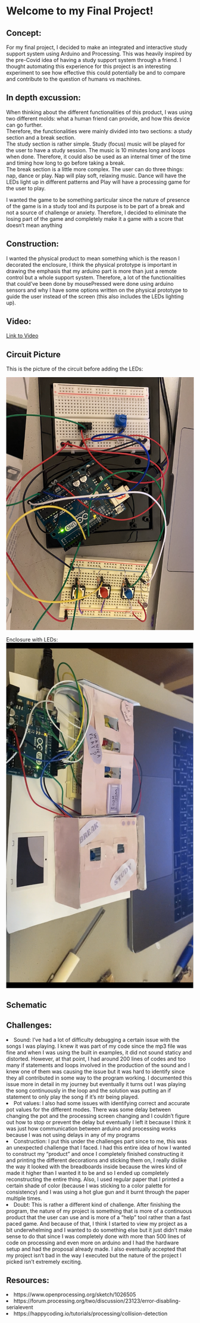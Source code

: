 # Welcome to my Final Project! 

## Concept: 

For my final project, I decided to make an integrated and interactive study support system  using Arduino and Processing. This was heavily inspired by the pre-Covid idea of having a study support system through a friend. I thought automating this experience for this project is an interesting experiment to see how effective this could potentially be and to compare and contribute to the question of humans vs machines.

## In depth excussion: 

When thinking about the different functionalities of this product, I was using two different molds: what a human friend can provide, and how this device can go further. </br> 
Therefore, the functionalities were mainly divided into two sections: a study section and a break section. </br>
The study section is rather simple. Study (focus) music will be played for the user to have a study session. The music is 10 minutes long and loops when done. Therefore, it could also be used as an internal timer of the time and timing how long to go before taking a break. </br>
The break section is a little more complex. The user can do three things: nap, dance or play. Nap will play soft, relaxing music. Dance will have the LEDs light up in different patterns and Play will have a processing game for the user to play. </br>


I wanted the game to be something particular since the nature of presence of the game is in a study tool and its purpose is to be part of a break and not a source of challenge or anxiety. Therefore, I decided to eliminate the losing part of the game and completely make it a game with a score that doesn’t mean anything </br>

## Construction: 

I wanted the physical product to mean something which is the reason I decorated the enclosure, I think the physical prototype is important in drawing the emphasis that my arduino part is more than just a remote control but a whole support system. Therefore, a lot of the functionalities that could’ve been done by mousePressed were done using arduino sensors and why I have some options written on the physical prototype to guide the user instead of the screen (this also includes the LEDs lighting up).
 
## Video: 

[Link to Video](https://drive.google.com/drive/folders/1I53PJ55eTghDyLQddpvviRVi-MA6P99a?usp=sharing)

## Circuit Picture 

This is the picture of the circuit before adding the LEDs: 

![](https://github.com/LiyanIbrahim/intro-to-IM/blob/master/finalProject/finalCIR.png)

Enclosure with LEDs: 
![](https://github.com/LiyanIbrahim/intro-to-IM/blob/master/finalProject/dec.png)


## Schematic

## Challenges: 

<li> Sound: I’ve had a lot of difficulty debugging a certain issue with the songs I was playing. I knew it was part of my code since the mp3 file was fine and when I was using the built in examples, it did not sound staticy and distorted. However, at that point, I had around 200 lines of codes and too many if statements and loops involved in the production of the sound and I knew one of them was causing the issue but it was hard to identify since they all contributed in some way to the program working. I documented this issue more in detail in my journey but eventually it turns out I was playing the song continuously in the loop and the solution was putting an if statement to only play the song if it’s ntr being played.  </li>
<li> Pot values:  I also had some issues with identifying correct and accurate pot values for the different modes. There was some delay between changing the pot and the processing screen changing and I couldn’t figure out how to stop or prevent the delay but eventually I left it because I think it was just how communication between arduino and processing works because I was not using delays in any of my programs  </li>
<li> Construction: I put this under the challenges part since to me, this was an unexpected challenge that I faced. I had this entire idea of how I wanted to construct my “product” and once I completely finished constructing it and printing the different decorations and sticking them on, I really dislike the way it looked with the breadboards inside because the wires kind of made it higher than I wanted it to be and so I ended up completely reconstructing the entire thing. Also, I used regular paper that I printed a certain shade of color (because I was sticking to a color palette for consistency) and I was using a hot glue gun and it burnt through the paper multiple times.  </li>
<li> Doubt: This is rather a different kind of challenge. After finishing the program, the nature of my project is something that is more of a continuous product that the user can use and is more of a “help” tool rather than a fast paced game. And because of that, I think I started to view my project as a bit underwhelming and I wanted to do something else but it just didn’t make sense to do that since I was completely done with more than 500 lines of code on processing and even more on arduino and I had the hardware setup and had the proposal already made. I also eventually accepted that my project isn’t bad in the way I executed but the nature of the project I picked isn’t extremely exciting. </li>

## Resources: 

<li> https://www.openprocessing.org/sketch/1026505</li>
<li> https://forum.processing.org/two/discussion/23123/error-disabling-serialevent</li>
<li> https://happycoding.io/tutorials/processing/collision-detection</li>


